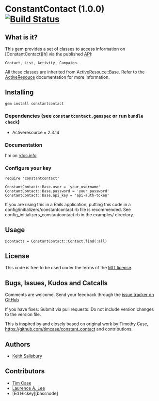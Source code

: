 # ConstantContact (1.0.0) [![Build Status](https://secure.travis-ci.org/tapajos/constantcontact.png)](http://travis-ci.org/tapajos/constantcontact)

## What is it?
This gem provides a set of classes to access information on [ConstantContact][h] via the published [API][api]:

    Contact, List, Activity, Campaign.

All these classes are inherited from ActiveResouce::Base. Refer to the [ActiveResouce][ar] documentation for more information.

## Installing

    gem install constantcontact

### Dependencies (see <code>constantcontact.gemspec</code> or run <code>bundle check</code>)

 * Activeresource = 2.3.14

### Documentation

  I'm on [rdoc.info][rdoc]

### Configure your key
    
    require 'constantcontact'
    
    ConstantContact::Base.user = 'your_username'
    ConstantContact::Base.password = 'your_password'
    ConstantContact::Base.api_key = 'api-auth-token'

If you are using this in a Rails application, putting this code in a config/initializers/constantcontact.rb
file is recommended. See config_initializers_constantcontact.rb in the examples/ directory.

## Usage

    @contacts = ConstantContact::Contact.find(:all)
    
## License

This code is free to be used under the terms of the [MIT license][mit].

## Bugs, Issues, Kudos and Catcalls

Comments are welcome. Send your feedback through the [issue tracker on GitHub][i]

If you have fixes: Submit via pull requests. Do not include version changes to the 
version file. 

This is inspired by and closely based on original work by Timothy Case, https://github.com/timcase/constant_contact and contributions.

## Authors

* [Keith Salisbury][ktec]

## Contributors

* [Tim Case][timcase]
* [Laurence A. Lee][rubyjedi]
* [Ed Hickey][bassnode]


[ktec]: https://github.com/ktec
[timcase]: https://github.com/timcase
[rubyjedi]: https://github.com/rubyjedi
[basenode]: https://github.com/bassnode

[api]: http://developer.37signals.com/highrise
[ar]: http://api.rubyonrails.org/classes/ActiveResource/Base.html
[c]:  http://api.rubyonrails.org/classes/ActiveSupport/Cache
[cc]:  http://www.constantcontact.com/
[i]:  https://github.com/ktec/constantcontact/issues
[mit]:http://www.opensource.org/licenses/mit-license.php
[rdoc]: http://rdoc.info/projects/tapajos/highrise
